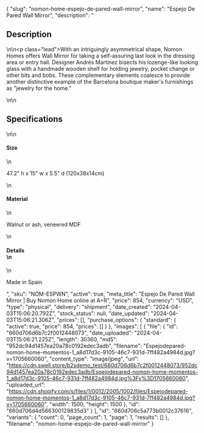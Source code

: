 {
  "slug": "nomon-home-espejo-de-pared-wall-mirror",
  "name": "Espejo De Pared Wall Mirror",
  "description": "<h2>Description</h2>\n<!-- split -->\n<p class=\"lead\">With an intriguingly asymmetrical shape, Nomon Homes offers Wall Mirror for taking a self-assuring last look in the dressing area or entry hall. Designer Andrés Martínez bisects his lozenge-like looking glass with a handmade wooden shelf for holding jewelry, pocket change or other bits and bobs. These complementary elements coalesce to provide another distinctive example of the Barcelona boutique maker's furnishings as \"jewelry for the home.\"</p>\n<!-- split -->\n<h2>Specifications</h2>\n<!-- split -->\n<h4>Size</h4>\n<p>47.2\" h x 15\" w x 5.5\" d (120x38x14cm)</p>\n<h4>Material</h4>\n<p><span>Walnut or ash, veneered MDF</span></p>\n<h4>Details<br>\n</h4>\n<p>Made in Spain</p>",
  "sku": "NOM-ESPWN",
  "active": true,
  "meta_title": "Espejo De Pared Wall Mirror | Buy Nomon Home online at A+R",
  "price": 854,
  "currency": "USD",
  "type": "physical",
  "delivery": "shipment",
  "date_created": "2024-04-03T15:06:20.792Z",
  "stock_status": null,
  "date_updated": "2024-04-03T15:06:21.306Z",
  "prices": [],
  "purchase_options": {
    "standard": {
      "active": true,
      "price": 854,
      "prices": []
    }
  },
  "images": [
    {
      "file": {
        "id": "660d706d6b7c2f0012448073",
        "date_uploaded": "2024-04-03T15:06:21.225Z",
        "length": 30360,
        "md5": "952dc94d1457ea20a78c0192edec3adb",
        "filename": "Espejodepared-nomon-home-momentos-1_a8d17d3c-9105-46c7-931d-7ff482a4984d.jpg?v=1705660060",
        "content_type": "image/jpeg",
        "url": "https://cdn.swell.store/b2sdemo_test/660d706d6b7c2f0012448073/952dc94d1457ea20a78c0192edec3adb/Espejodepared-nomon-home-momentos-1_a8d17d3c-9105-46c7-931d-7ff482a4984d.jpg%3Fv%3D1705660060",
        "uploaded_url": "https://cdn.shopify.com/s/files/1/0012/2005/1002/files/Espejodepared-nomon-home-momentos-1_a8d17d3c-9105-46c7-931d-7ff482a4984d.jpg?v=1705660060",
        "width": 1500,
        "height": 1500
      },
      "id": "660d706d4d566300129835d3"
    }
  ],
  "id": "660d706c5a773b0012c37616",
  "variants": {
    "count": 0,
    "page_count": 1,
    "page": 1,
    "results": []
  },
  "filename": "nomon-home-espejo-de-pared-wall-mirror"
}